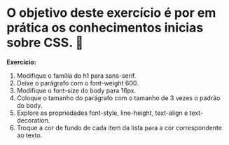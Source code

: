# **O objetivo deste exercício é por em prática os conhecimentos inicias sobre CSS.** 🚀

**Exercício:**

1. Modifique o família do h1 para sans-serif.
2. Deixe o parágrafo com o font-weight 600.
3. Modifique o font-size do body para 16px.
4. Coloque o tamanho do parágrafo com o tamanho de 3 vezes o padrão do body.
5. Explore as propriedades font-style, line-height, text-align e text-decoration.
6. Troque a cor de fundo de cada item da lista para a cor correspondente ao texto.